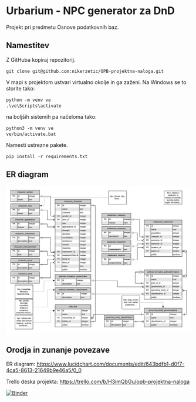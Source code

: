 # Urbarium - NPC generator za DnD
Projekt pri predmetu Osnove podatkovnih baz.

## Namestitev
Z GitHuba kopiraj repozitorij.
```
git clone git@github.com:nikerzetic/OPB-projektna-naloga.git
```
V mapi s projektom ustvari virtualno okolje in ga zaženi. Na Windows se to storite tako:
```
python -m venv ve
.\ve\Scripts\activate
```
na boljših sistemih pa načeloma tako:
```
python3 -m venv ve
ve/bin/activate.bat
```
Namesti ustrezne pakete.
```
pip install -r requirements.txt
```

## ER diagram
![alt text](https://github.com/nikerzetic/NPC-generator-za-DnD/blob/master/DnD-baza-sveta.png "ER diagram")

## Orodja in zunanje povezave
ER diagram: https://www.lucidchart.com/documents/edit/643bdfb1-d0f7-4ca5-8613-21649b9e46a5/0_0

Trello deska projekta: https://trello.com/b/H3imQbGu/opb-projektna-naloga

[![Binder](https://mybinder.org/badge_logo.svg)](https://mybinder.org/v2/gh/nikerzetic/NPC-generator-za-DnD.git/master)
